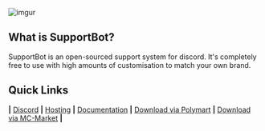   ![imgur](https://i.imgur.com/TQj40Mt.png)
  
  ## What is SupportBot?
  
  SupportBot is an open-sourced support system for discord. It's completely free to use with high amounts of customisation to match your own brand. 
  
  ## Quick Links
  
  **|** [Discord](https://emeraldsrv.dev/discord) **|**
  [Hosting](https://emeraldsrv.dev/hosting) **|**
  [Documentation](https://docs.emeraldsrv.dev) **|**
  [Download via Polymart](https://polymart.org/resource/supportbot-1-discord-ticket-bot.518) **|**
  [Download via MC-Market](https://www.mc-market.org/resources/8940/) **|**
